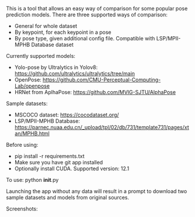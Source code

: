 This is a tool that allows an easy way of comparison for some popular pose prediction models.
There are three supported ways of comparison: 
* General for whole dataset
* By keypoint, for each keypoint in a pose
* By pose type, given additional config file. Compatible with LSP/MPII-MPHB Database dataset

Currently supported models:
* Yolo-pose by Ultralytics in Yolov8: https://github.com/ultralytics/ultralytics/tree/main
* OpenPose: https://github.com/CMU-Perceptual-Computing-Lab/openpose
* HRNet from AplhaPose: https://github.com/MVIG-SJTU/AlphaPose

Sample datasets:
* MSCOCO dataset: https://cocodataset.org/
* LSP/MPII-MPHB Database: https://parnec.nuaa.edu.cn/_upload/tpl/02/db/731/template731/pages/xtan/MPHB.html

Before using:
* pip install -r requirements.txt
* Make sure you have git app installed
* Optionally install CUDA. Supported version: 12.1

To use: python __init__.py

Launching the app without any data will result in a prompt to download two sample datasets and models from original sources.

Screenshots:

